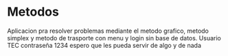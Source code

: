 # Metodos
Aplicacion pra resolver problemas mediante el metodo grafico, metodo simplex y metodo de trasporte con menu y login sin base de datos. Usuario TEC contraseña 1234
espero que les pueda servir de algo y de nada
